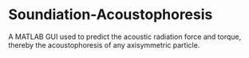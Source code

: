 # Soundiation-Acoustophoresis
A MATLAB GUI used to predict the acoustic radiation force and torque, thereby the acoustophoresis of any axisymmetric  particle.
